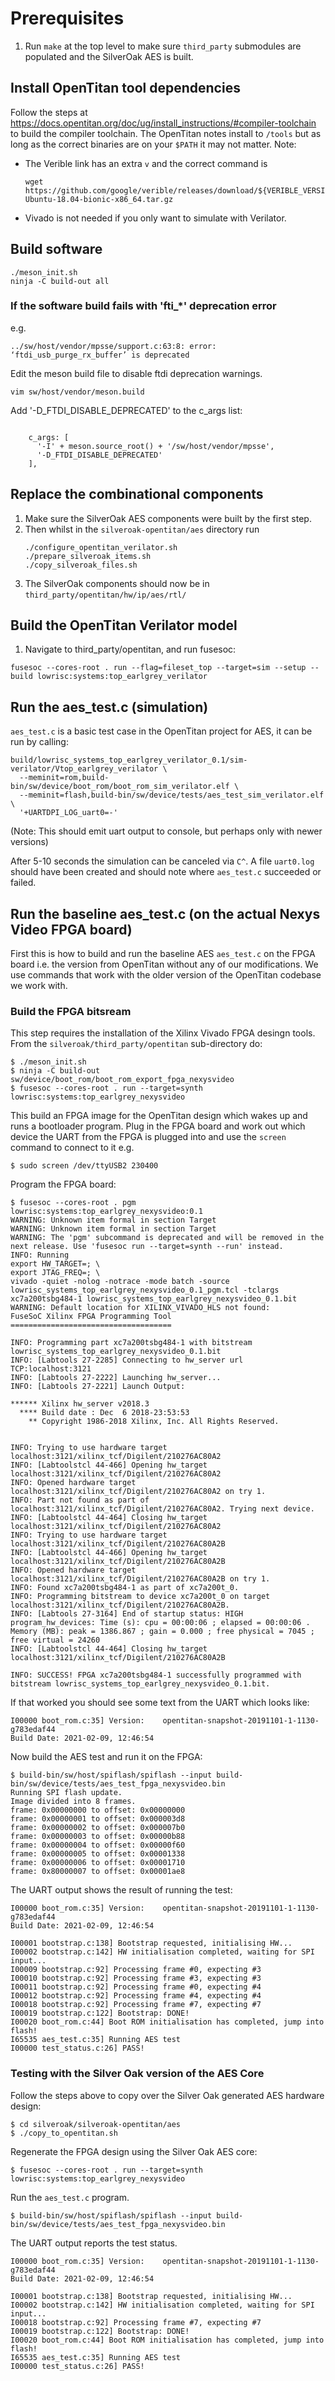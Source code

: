# Prerequisites 

1. Run `make` at the top level to make sure `third_party` submodules are
   populated and the SilverOak AES is built.

## Install OpenTitan tool dependencies 

Follow the steps at https://docs.opentitan.org/doc/ug/install_instructions/#compiler-toolchain
to build the compiler toolchain. The OpenTitan notes install to `/tools` but as
long as the correct binaries are on your `$PATH` it may not matter. Note: 
- The Verible link has an extra `v` and the correct command is 
  ```
  wget https://github.com/google/verible/releases/download/${VERIBLE_VERSION}/verible-${VERIBLE_VERSION}-Ubuntu-18.04-bionic-x86_64.tar.gz
  ```
- Vivado is not needed if you only want to simulate with Verilator.

## Build software

```
./meson_init.sh
ninja -C build-out all
```

### If the software build fails with 'fti_*' deprecation error

e.g.

```
../sw/host/vendor/mpsse/support.c:63:8: error: ‘ftdi_usb_purge_rx_buffer’ is deprecated
```

Edit the meson build file to disable ftdi deprecation warnings.

```
vim sw/host/vendor/meson.build
```

Add '-D_FTDI_DISABLE_DEPRECATED' to the c_args list:

```

    c_args: [
      '-I' + meson.source_root() + '/sw/host/vendor/mpsse',
      '-D_FTDI_DISABLE_DEPRECATED'
    ],
```

## Replace the combinational components

1. Make sure the SilverOak AES components were built by the first step.
1. Then whilst in the `silveroak-opentitan/aes` directory run
   ```
   ./configure_opentitan_verilator.sh
   ./prepare_silveroak_items.sh
   ./copy_silveroak_files.sh
   ```
1. The SilverOak components should now be in `third_party/opentitan/hw/ip/aes/rtl/`

## Build the OpenTitan Verilator model

1. Navigate to third_party/opentitan, and run fusesoc:

```
fusesoc --cores-root . run --flag=fileset_top --target=sim --setup --build lowrisc:systems:top_earlgrey_verilator
```

## Run the aes_test.c (simulation)

`aes_test.c` is a basic test case in the OpenTitan project for AES, it can be
run by calling:

```
build/lowrisc_systems_top_earlgrey_verilator_0.1/sim-verilator/Vtop_earlgrey_verilator \
  --meminit=rom,build-bin/sw/device/boot_rom/boot_rom_sim_verilator.elf \
  --meminit=flash,build-bin/sw/device/tests/aes_test_sim_verilator.elf \
  '+UARTDPI_LOG_uart0=-'
```

(Note: This should emit uart output to console, but perhaps only with newer
versions)

After 5-10 seconds the simulation can be canceled via `C^`. A file `uart0.log`
should have been created and should note where `aes_test.c` succeeded or failed.

## Run the baseline aes_test.c (on the actual Nexys Video FPGA board)

First this is how to build and run the baseline AES `aes_test.c` on the FPGA board
i.e. the version from OpenTitan without any of our modifications. We use commands
that work with the older version of the OpenTitan codebase we work with.

### Build the FPGA bitsream
This step requires the installation of the Xilinx Vivado FPGA desingn tools. From the `silveroak/third_party/opentitan` sub-directory do:
```console
$ ./meson_init.sh
$ ninja -C build-out sw/device/boot_rom/boot_rom_export_fpga_nexysvideo
$ fusesoc --cores-root . run --target=synth lowrisc:systems:top_earlgrey_nexysvideo
```

This build an FPGA image for the OpenTitan design which wakes up and runs a bootloader program. Plug in the FPGA board and work out which device the UART from the FPGA is plugged into and use the `screen` command to connect to it e.g.
```console
$ sudo screen /dev/ttyUSB2 230400
```

Program the FPGA board:
```console
$ fusesoc --cores-root . pgm lowrisc:systems:top_earlgrey_nexysvideo:0.1
WARNING: Unknown item formal in section Target
WARNING: Unknown item formal in section Target
WARNING: The 'pgm' subcommand is deprecated and will be removed in the next release. Use 'fusesoc run --target=synth --run' instead.
INFO: Running
export HW_TARGET=; \
export JTAG_FREQ=; \
vivado -quiet -nolog -notrace -mode batch -source lowrisc_systems_top_earlgrey_nexysvideo_0.1_pgm.tcl -tclargs xc7a200tsbg484-1 lowrisc_systems_top_earlgrey_nexysvideo_0.1.bit
WARNING: Default location for XILINX_VIVADO_HLS not found: 
FuseSoC Xilinx FPGA Programming Tool
====================================

INFO: Programming part xc7a200tsbg484-1 with bitstream lowrisc_systems_top_earlgrey_nexysvideo_0.1.bit
INFO: [Labtools 27-2285] Connecting to hw_server url TCP:localhost:3121
INFO: [Labtools 27-2222] Launching hw_server...
INFO: [Labtools 27-2221] Launch Output:

****** Xilinx hw_server v2018.3
  **** Build date : Dec  6 2018-23:53:53
    ** Copyright 1986-2018 Xilinx, Inc. All Rights Reserved.


INFO: Trying to use hardware target localhost:3121/xilinx_tcf/Digilent/210276AC80A2
INFO: [Labtoolstcl 44-466] Opening hw_target localhost:3121/xilinx_tcf/Digilent/210276AC80A2
INFO: Opened hardware target localhost:3121/xilinx_tcf/Digilent/210276AC80A2 on try 1.
INFO: Part not found as part of localhost:3121/xilinx_tcf/Digilent/210276AC80A2. Trying next device.
INFO: [Labtoolstcl 44-464] Closing hw_target localhost:3121/xilinx_tcf/Digilent/210276AC80A2
INFO: Trying to use hardware target localhost:3121/xilinx_tcf/Digilent/210276AC80A2B
INFO: [Labtoolstcl 44-466] Opening hw_target localhost:3121/xilinx_tcf/Digilent/210276AC80A2B
INFO: Opened hardware target localhost:3121/xilinx_tcf/Digilent/210276AC80A2B on try 1.
INFO: Found xc7a200tsbg484-1 as part of xc7a200t_0.
INFO: Programming bitstream to device xc7a200t_0 on target localhost:3121/xilinx_tcf/Digilent/210276AC80A2B.
INFO: [Labtools 27-3164] End of startup status: HIGH
program_hw_devices: Time (s): cpu = 00:00:06 ; elapsed = 00:00:06 . Memory (MB): peak = 1386.867 ; gain = 0.000 ; free physical = 7045 ; free virtual = 24260
INFO: [Labtoolstcl 44-464] Closing hw_target localhost:3121/xilinx_tcf/Digilent/210276AC80A2B

INFO: SUCCESS! FPGA xc7a200tsbg484-1 successfully programmed with bitstream lowrisc_systems_top_earlgrey_nexysvideo_0.1.bit.
```
If that worked you should see some text from the UART which looks like:
```
I00000 boot_rom.c:35] Version:    opentitan-snapshot-20191101-1-1130-g783edaf44
Build Date: 2021-02-09, 12:46:54
```
Now build the AES test and run it on the FPGA:
```
$ build-bin/sw/host/spiflash/spiflash --input build-bin/sw/device/tests/aes_test_fpga_nexysvideo.bin
Running SPI flash update.
Image divided into 8 frames.
frame: 0x00000000 to offset: 0x00000000
frame: 0x00000001 to offset: 0x000003d8
frame: 0x00000002 to offset: 0x000007b0
frame: 0x00000003 to offset: 0x00000b88
frame: 0x00000004 to offset: 0x00000f60
frame: 0x00000005 to offset: 0x00001338
frame: 0x00000006 to offset: 0x00001710
frame: 0x80000007 to offset: 0x00001ae8
```
The UART output shows the result of running the test:
```
I00000 boot_rom.c:35] Version:    opentitan-snapshot-20191101-1-1130-g783edaf44
Build Date: 2021-02-09, 12:46:54

I00001 bootstrap.c:138] Bootstrap requested, initialising HW...
I00002 bootstrap.c:142] HW initialisation completed, waiting for SPI input...
I00009 bootstrap.c:92] Processing frame #0, expecting #3
I00010 bootstrap.c:92] Processing frame #3, expecting #3
I00011 bootstrap.c:92] Processing frame #0, expecting #4
I00012 bootstrap.c:92] Processing frame #4, expecting #4
I00018 bootstrap.c:92] Processing frame #7, expecting #7
I00019 bootstrap.c:122] Bootstrap: DONE!
I00020 boot_rom.c:44] Boot ROM initialisation has completed, jump into flash!
I65535 aes_test.c:35] Running AES test
I00000 test_status.c:26] PASS!
```

### Testing with the Silver Oak version of the AES Core
Follow the steps above to copy over the Silver Oak generated AES hardware design:
```console
$ cd silveroak/silveroak-opentitan/aes
$ ./copy_to_opentitan.sh
```

Regenerate the FPGA design using the Silver Oak AES core:
```console
$ fusesoc --cores-root . run --target=synth lowrisc:systems:top_earlgrey_nexysvideo
```

Run the `aes_test.c` program.
```console
$ build-bin/sw/host/spiflash/spiflash --input build-bin/sw/device/tests/aes_test_fpga_nexysvideo.bin
```

The UART output reports the test status.
```
I00000 boot_rom.c:35] Version:    opentitan-snapshot-20191101-1-1130-g783edaf44
Build Date: 2021-02-09, 12:46:54

I00001 bootstrap.c:138] Bootstrap requested, initialising HW...
I00002 bootstrap.c:142] HW initialisation completed, waiting for SPI input...
I00018 bootstrap.c:92] Processing frame #7, expecting #7
I00019 bootstrap.c:122] Bootstrap: DONE!
I00020 boot_rom.c:44] Boot ROM initialisation has completed, jump into flash!
I65535 aes_test.c:35] Running AES test
I00000 test_status.c:26] PASS!
```
